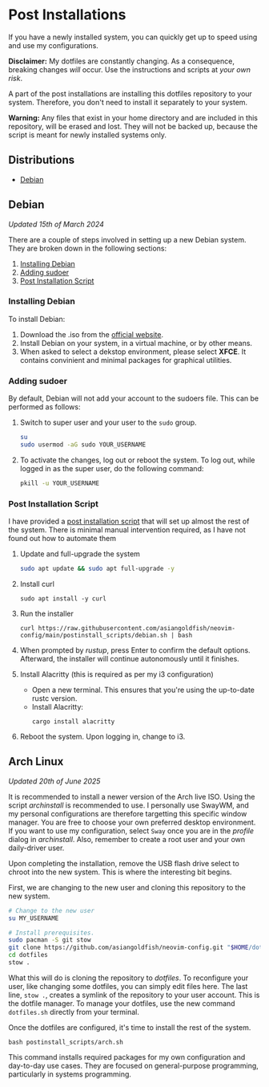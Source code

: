 # Post Installations
If you have a newly installed system, you can quickly get up to speed using and
use my configurations.

**Disclaimer:** My dotfiles are constantly changing. As a consequence, breaking
changes *will* occur. Use the instructions and scripts at *your own risk*.

A part of the post installations are installing this dotfiles repository to your
system. Therefore, you don't need to install it separately to your system.

**Warning:** Any files that exist in your home directory and are included in
this repository, will be erased and lost. They will not be backed up, because
the script is meant for newly installed systems only.

## Distributions
- [Debian](#debian)

## Debian
*Updated 15th of March 2024*

There are a couple of steps involved in setting up a new Debian system. They are
broken down in the following sections:
1. [Installing Debian](#installing-debian)
2. [Adding sudoer](#adding-sudoer)
3. [Post Installation Script](#post-installation-script)

### Installing Debian
To install Debian:
1. Download the .iso from the
    [official website](https://www.debian.org/download).
2. Install Debian on your system, in a virtual machine, or by other means.
3. When asked to select a dekstop environment, please select **XFCE**. It
   contains convinient and minimal packages for graphical utilities.

### Adding sudoer
By default, Debian will not add your account to the sudoers file. This can be
performed as follows:
1. Switch to super user and your user to the `sudo` group.

    ```sh
    su
    sudo usermod -aG sudo YOUR_USERNAME
    ```

2. To activate the changes, log out or reboot the system. To log out, while
   logged in as the super user, do the following command:

   ```sh
   pkill -u YOUR_USERNAME
   ```


### Post Installation Script
I have provided a [post installation script](../postinstall_scripts/debian.sh)
that will set up almost the rest of the system. There is minimal manual
intervention required, as I have not found out how to automate them

1. Update and full-upgrade the system
    ```sh
    sudo apt update && sudo apt full-upgrade -y
    ```
2. Install curl
    ```
    sudo apt install -y curl
    ```

3. Run the installer
    ```
    curl https://raw.githubusercontent.com/asiangoldfish/neovim-config/main/postinstall_scripts/debian.sh | bash
    ```

4. When prompted by *rustup*, press Enter to confirm the default options. Afterward, the installer will continue autonomously until it finishes.

4. Install Alacritty (this is required as per my i3 configuration)
    - Open a new terminal. This ensures that you're using the up-to-date rustc
        version.
    - Install Alacritty:
        ```
        cargo install alacritty
        ```

5. Reboot the system. Upon logging in, change to i3.

## Arch Linux
*Updated 20th of June 2025*

It is recommended to install a newer version of the Arch live ISO. Using the script *archinstall* is recommended to use. I personally use SwayWM, and my personal configurations are therefore targetting this specific window manager. You are free to choose your own preferred desktop environment. If you want to use my configuration, select `Sway` once you are in the *profile* dialog in *archinstall*. Also, remember to create a root user and your own daily-driver user.

Upon completing the installation, remove the USB flash drive select to chroot into the new system. This is where the interesting bit begins.

First, we are changing to the new user and cloning this repository to the new system.

```sh
# Change to the new user
su MY_USERNAME

# Install prerequisites.
sudo pacman -S git stow
git clone https://github.com/asiangoldfish/neovim-config.git "$HOME/dotfiles"
cd dotfiles
stow .
```

What this will do is cloning the repository to *dotfiles*. To reconfigure your user, like changing some dotfiles, you can simply edit files here. The last line, `stow .`, creates a symlink of the repository to your user account. This is the dotfile manager. To manage your dotfiles, use the new command `dotfiles.sh` directly from your terminal.

Once the dotfiles are configured, it's time to install the rest of the system.

```
bash postinstall_scripts/arch.sh
```

This command installs required packages for my own configuration and day-to-day use cases. They are focused on general-purpose programming, particularly in systems programming.

